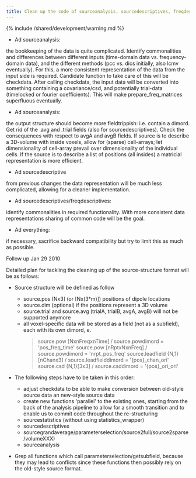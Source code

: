 ```yaml
---
title: Clean up the code of sourceanalysis, sourcedescriptives, freqdescriptives using checkdata
---
```


{% include /shared/development/warning.md %}


- Ad sourceanalysis:

the bookkeeping of the data is quite complicated. Identify commonalities and differences between different inputs (time-domain data vs. frequency-domain data), and the different methods (pcc vs. dics initially, also lcmv eventually). For this, a more consistent representation of the data from the input side is required. Candidate function to take care of this will be checkdata. After calling checkdata, the input data will be converted into something containing a covariance/csd, and potentially trial-data (timelocked or fourier coefficients). This will make prepare_freq_matrices superfluous eventually.

- Ad sourceanalysis:

the output structure should become more fieldtrippish: i.e. contain a dimord. Get rid of the .avg and .trial fields (also for sourcedescriptives). Check the consequences with respect to avgA and avgB fields. If source is to describe a 3D-volume with inside voxels, allow for (sparse) cell-arrays; let dimensionality of cell-array prevail over dimensionality of the individual cells. If the source is to describe a list of positions (all insides) a matricial representation is more efficient.

- Ad sourcedescriptive

from previous changes the data representation will be much less complicated, allowing for a cleaner implementation.

- Ad sourcedescriptives/freqdescriptives:

identify commonalities in required functionality. With more consistent data representations sharing of common code will be the goal.

- Ad everything:

if necessary, sacrifice backward compatibility but try to limit this as much as possible.

Follow up Jan 29 2010

Detailed plan for tackling the cleaning up of the source-structure format will be as follows:

- Source structure will be defined as follow

  - source.pos [Nx3] (or [Nx(3*m)]) positions of dipole locations
  - source.dim (optional) if the positions represent a 3D volume
  - source.trial and source.avg (trialA, trialB, avgA, avgB) will not be supported anymore
  - all voxel-specific data will be stored as a field (not as a subfield), each with its own
    dimord, e.
    > source.pow [NxnFreqxnTime] / source.powdimord = 'pos_freq_time'
    > source.pow [nRptxNxnFreq] / source.powdimord = 'nrpt_pos_freq'
    > source.leadfield {N,1}[nChanx3] / source.leadfielddimord = '{pos}\_chan_ori'
    > source.csd {N,1}[3x3] / source.csddimord = '{pos}\_ori_ori'

- The following steps have to be taken in this order:

  - adjust checkdata to be able to make conversion between old-style source data an new-style source data
  - create new functions 'parallel' to the existing ones, starting from the back of the analysis pipeline to allow for a smooth transition and to enable us to commit code throughout the re-structuring
  - sourcestatistics (without using statistics_wrapper)
  - sourcedescriptives
  - sourcegrandaverage/parameterselection/source2full/source2sparse/volumeXXX)
  - sourceanalysis

- Grep all functions which call parameterselection/getsubfield, because they may lead to conflicts since these functions then possibly rely on the old-style source format.
